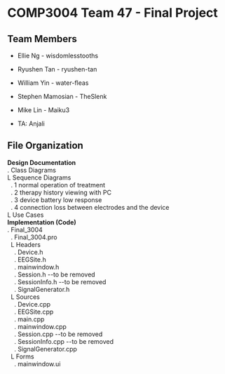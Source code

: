 # COMP3004 Team 47 - Final Project
## Team Members 
* Ellie Ng - wisdomlesstooths
* Ryushen Tan - ryushen-tan
* William Yin - water-fleas
* Stephen Mamosian - TheSlenk
* Mike Lin - Maiku3

* TA: Anjali

## File Organization
**Design Documentation**\
. Class Diagrams\
L Sequence Diagrams\
&nbsp;&nbsp;. 1 normal operation of treatment\
&nbsp;&nbsp;. 2 therapy history viewing with PC\
&nbsp;&nbsp;. 3 device battery low response\
&nbsp;&nbsp;. 4 connection loss between electrodes and the device\
L Use Cases\
**Implementation (Code)**\
. Final_3004\
&nbsp;&nbsp;. Final_3004.pro\
&nbsp;&nbsp;L Headers\
&nbsp;&nbsp;&nbsp;&nbsp;. Device.h\
&nbsp;&nbsp;&nbsp;&nbsp;. EEGSite.h\
&nbsp;&nbsp;&nbsp;&nbsp;. mainwindow.h\
&nbsp;&nbsp;&nbsp;&nbsp;. Session.h --to be removed\
&nbsp;&nbsp;&nbsp;&nbsp;. SessionInfo.h --to be removed\
&nbsp;&nbsp;&nbsp;&nbsp;. SignalGenerator.h\
&nbsp;&nbsp;L Sources\
&nbsp;&nbsp;&nbsp;&nbsp;. Device.cpp\
&nbsp;&nbsp;&nbsp;&nbsp;. EEGSite.cpp\
&nbsp;&nbsp;&nbsp;&nbsp;. main.cpp\
&nbsp;&nbsp;&nbsp;&nbsp;. mainwindow.cpp\
&nbsp;&nbsp;&nbsp;&nbsp;. Session.cpp --to be removed\
&nbsp;&nbsp;&nbsp;&nbsp;. SessionInfo.cpp --to be removed\
&nbsp;&nbsp;&nbsp;&nbsp;. SignalGenerator.cpp\
&nbsp;&nbsp;L Forms\
&nbsp;&nbsp;&nbsp;&nbsp;. mainwindow.ui
